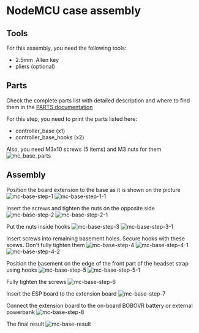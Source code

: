 # NodeMCU case assembly

## Tools
For this assembly, you need the following tools:
- 2.5mm  Allen key
- pliers (optional)

## Parts
Check the complete parts list with detailed description and where to find them in the [PARTS documentation](PARTS.md)  

For this step, you need to print the parts listed here:
- controller_base (x1)
- controller_base_hooks (x2)

Also, you need M3x10 screws (5 items) and M3 nuts for them 
![mc_base_parts](https://github.com/user-attachments/assets/84b2b7b8-d76b-439c-9e01-2ea7dcf7a41e)

## Assembly
Position the board extension to the base as it is shown on the picture
![mc-base-step-1](https://github.com/user-attachments/assets/42693df6-f7fc-420c-a74d-81cdf7a5d9e6)
![mc-base-step-1-1](https://github.com/user-attachments/assets/0335bf30-41f5-48d3-85a6-528c8432e94f)


Insert the screws and tighten the nuts on the opposite side
![mc-base-step-2](https://github.com/user-attachments/assets/f1a5e979-8e2f-4c08-82fc-34b6ebad6119)
![mc-base-step-2-1](https://github.com/user-attachments/assets/a50d875f-2b56-4529-9e70-2a61c5c629c6)


Put the nuts inside hooks
![mc-base-step-3](https://github.com/user-attachments/assets/944d5cf9-bb50-455e-9f74-5307202f3a42)
![mc-base-step-3-1](https://github.com/user-attachments/assets/276adc49-a85e-4908-9994-5dd67b629475)


Insert screws into remaining basement holes. Secure hooks with these scews. Don't fully tighten them
![mc-base-step-4](https://github.com/user-attachments/assets/eee1269a-8a89-4ec3-8ab9-54913cf8429b)
![mc-base-step-4-1](https://github.com/user-attachments/assets/102df88c-05ed-4a20-a189-acd405553fb5)
![mc-base-step-4-2](https://github.com/user-attachments/assets/84ff77ab-8b44-4bfe-9d41-87c071c104d6)


Position the basement on the edge of the front part of the headset strap using hooks
![mc-base-step-5](https://github.com/user-attachments/assets/52d5484a-78d5-4c4b-913e-84576d242fce)
![mc-base-step-5-1](https://github.com/user-attachments/assets/a44a106c-cd74-4b30-ac53-c8e17ceadf14)


Fully tighten the screws
![mc-base-step-6](https://github.com/user-attachments/assets/676756b2-3b30-4f82-9a6a-54d4e4289ce3)


Insert the ESP board to the extension board
![mc-base-step-7](https://github.com/user-attachments/assets/c93f4b5b-2dc8-4aab-9ad8-162a820988f0)


Connect the extension board to the on-board BOBOVR battery or external powerbank
![mc-base-step-8](https://github.com/user-attachments/assets/43f5f29c-b35e-4e41-b5d7-0bf1741e86ed)


The final result
![mc-base-result](https://github.com/user-attachments/assets/1cb44743-6c13-4dc7-8fb2-3e7514bc48cc)
